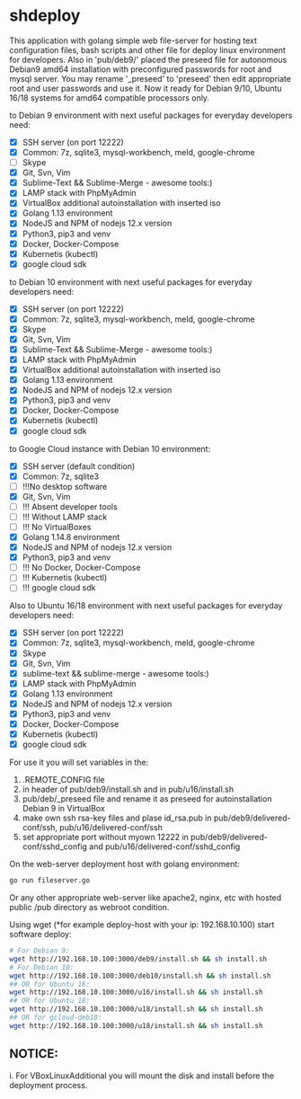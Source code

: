 shdeploy
========

This application with golang simple web file-server for hosting text configuration files, bash scripts and other file for deploy linux environment for developers. Also in 'pub/deb9/' placed the preseed file for autonomous Debian9 amd64 installation with preconfigured passwords for root and mysql server. You may rename '_preseed' to 'preseed' then edit appropriate root and user passwords and use it. 
Now it ready for Debian 9/10, Ubuntu 16/18 systems for amd64 compatible processors only. 

to Debian 9 environment with next useful packages for everyday developers need: 
- [x] SSH server (on port 12222)
- [x] Common: 7z, sqlite3, mysql-workbench, meld, google-chrome
- [ ] Skype
- [x] Git, Svn, Vim
- [x] Sublime-Text && Sublime-Merge - awesome tools:)
- [x] LAMP stack with PhpMyAdmin
- [x] VirtualBox additional autoinstallation with inserted iso
- [x] Golang 1.13 environment
- [x] NodeJS and NPM of nodejs 12.x version
- [x] Python3, pip3 and venv
- [x] Docker, Docker-Compose
- [x] Kubernetis (kubectl)
- [x] google cloud sdk

to Debian 10 environment with next useful packages for everyday developers need: 
- [x] SSH server (on port 12222)
- [x] Common: 7z, sqlite3, mysql-workbench, meld, google-chrome
- [x] Skype
- [x] Git, Svn, Vim
- [x] Sublime-Text && Sublime-Merge - awesome tools:)
- [x] LAMP stack with PhpMyAdmin
- [x] VirtualBox additional autoinstallation with inserted iso
- [x] Golang 1.13 environment
- [x] NodeJS and NPM of nodejs 12.x version
- [x] Python3, pip3 and venv
- [x] Docker, Docker-Compose
- [x] Kubernetis (kubectl)
- [x] google cloud sdk

to Google Cloud instance with Debian 10 environment: 
- [x] SSH server (default condition)
- [x] Common: 7z, sqlite3
- [ ] !!!No desktop software
- [x] Git, Svn, Vim
- [ ] !!! Absent developer tools
- [ ] !!! Without LAMP stack
- [ ] !!! No VirtualBoxes
- [x] Golang 1.14.8 environment
- [x] NodeJS and NPM of nodejs 12.x version
- [x] Python3, pip3 and venv
- [ ] !!! No Docker, Docker-Compose
- [ ] !!! Kubernetis (kubectl)
- [ ] !!! google cloud sdk

Also to Ubuntu 16/18 environment with next useful packages for everyday developers need: 
- [x] SSH server (on port 12222)
- [x] Common: 7z, sqlite3, mysql-workbench, meld, google-chrome
- [x] Skype
- [x] Git, Svn, Vim
- [x] sublime-text && sublime-merge - awesome tools:)
- [x] LAMP stack with PhpMyAdmin
- [x] Golang 1.13 environment
- [x] NodeJS and NPM of nodejs 12.x version
- [x] Python3, pip3 and venv
- [x] Docker, Docker-Compose
- [x] Kubernetis (kubectl)
- [x] google cloud sdk

For use it you will set variables in the:

 1) .REMOTE_CONFIG file
 2) in header of pub/deb9/install.sh and in pub/u16/install.sh
 3) pub/deb/_preseed file and rename it as preseed for autoinstallation Debian 9 in VirtualBox
 4) make own ssh rsa-key files and plase id_rsa.pub in pub/deb9/delivered-conf/ssh, pub/u16/delivered-conf/ssh
 5) set appropriate port without myown 12222 in pub/deb9/delivered-conf/sshd_config and pub/u16/delivered-conf/sshd_config

On the web-server deployment host with golang environment:

 ```bash
 go run fileserver.go
```
Or any other appropriate web-server like apache2, nginx, etc with hosted public /pub directory as webroot condition.

Using wget (*for example deploy-host with your ip: 192.168.10.100) start software deploy:

```bash
# For Debian 9:
wget http://192.168.10.100:3000/deb9/install.sh && sh install.sh
# For Debian 10:
wget http://192.168.10.100:3000/deb10/install.sh && sh install.sh
## OR for Ubuntu 16:
wget http://192.168.10.100:3000/u16/install.sh && sh install.sh
## OR for Ubuntu 18:
wget http://192.168.10.100:3000/u18/install.sh && sh install.sh
## OR for gcloud-deb10:
wget http://192.168.10.100:3000/u18/install.sh && sh install.sh
```

NOTICE: 
-------
i. For VBoxLinuxAdditional you will mount the disk and install before the deployment process.

